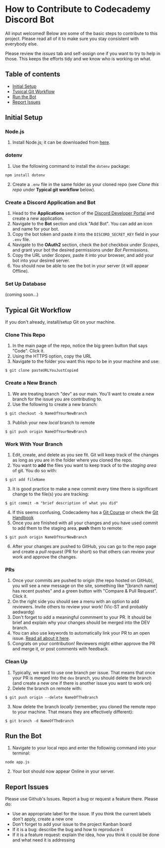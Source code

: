 # How to Contribute to Codecademy Discord Bot

All input welcomed! Below are some of the basic steps to contribute to this project. Please read all of it to make sure you stay consistent with everybody else.

Please review the *issues* tab and self-assign one if you want to try to help in those. This keeps the efforts tidy and we know who is working on what.

## Table of contents

* [Initial Setup](#initial-setup)
* [Typical Git Workflow](#typical-git-workflow)
* [Run the Bot](#run-the-bot)
* [Report Issues](#report-issues)

## Initial Setup

### Node.js

1. Install Node.js; it can be downloaded from [here](https://nodejs.org/en/).

### dotenv

1. Use the following command to install the `dotenv` package:
```
npm install dotenv
```
2. Create a `.env` file in the same folder as your cloned repo (see *Clone this repo* under **Typical git workflow** below).

### Create a Discord Application and Bot

1. Head to the **Applications** section of the [Discord Developer Portal](https://discord.com/developers/applications) and create a new application.
2. Navigate to the **Bot** section and click "Add Bot". You can add an icon and name for your bot.
3. Copy the bot token and paste it into the `DISCORD_SECRET_KEY` field in your `.env` file.
4. Navigate to the **OAuth2** section, check the *bot* checkbox under *Scopes*, and grant your bot the desired permissions under *Bot Permissions*.
5. Copy the URL under *Scopes*, paste it into your browser, and add your bot into your desired server.
6. You should now be able to see the bot in your server (it will appear Offline).

### Set Up Database

(coming soon...)

## Typical Git Workflow

If you don't already, install/setup Git on your machine.

### Clone This Repo

1. In the main page of the repo, notice the big green button that says "Code". Click it.
2. Using the HTTPS option, copy the URL
3. Navigate to the folder you want this repo to be in your machine and use:
```
$ git clone pasteURLYouJustCopied
```

### Create a New Branch

1. We are treating branch "dev" as our main. You'll want to create a new branch for the issue you are contributing to.
2. Use the following to create a new branch:
```
$ git checkout -b NameOfYourNewBranch
```
3. Publish your new *local* branch to remote
```
$ git push origin NameOfYourNewBranch
```

### Work With Your Branch

1. Edit, create, and delete as you see fit. Git will keep track of the changes as long as you are in the folder where you cloned the repo.
2. You want to **add** the files you want to keep track of to the *staging area* of git. You do so with:
```
$ git add fileName
```
3. It is good practice to make a new commit every time there is significant change to the file(s) you are tracking:
```
$ git commit -m "brief description of what you did"
```
4. If this seems confusing, Codecademy has a [Git Course](https://www.codecademy.com/learn/learn-git) or check the [Git Handbook](https://guides.github.com/introduction/git-handbook/#basic-git)
5. Once you are finished with all your changes and you have used commit to add them to the staging area, **push** them to remote:
```
$ git push origin NameOfYourNewBranch
```
6. After your changes are pushed to GitHub, you can go to the repo page and create a *pull request* (PR for short) so that others can review your work and approve the changes.

### PRs

1. Once your commits are pushed to origin (the repo hosted on GitHub), you will see a new message on the site, something like "[branch name] has recent pushes" and a green button with "Compare & Pull Request". Click it.
2. On the right side you should see a menu with an option to add reviewers. Invite others to review your work! (Vic-ST and probably aedwardg)
3. Don't forget to add a meaningful commment to your PR. It should be brief and explain why your changes should be merged into the DEV branch. 
4. You can also use keywords to automatically link your PR to an open issue. [Read all about it here](https://docs.github.com/en/github/managing-your-work-on-github/linking-a-pull-request-to-an-issue).
5. Congrats on your contribution! Reviewers might either approve the PR and merge it, or post comments with feedback.

### Clean Up

1. Typically, we want to use one branch per issue. That means that once your PR is merged into the `dev` branch, you should delete the branch (and create a new one if there is another issue you want to work on)
2. Delete the branch on remote with:
```
$ git push origin --delete NameOfTheBranch
```
3. Now delete the branch *locally* (remember, you cloned the remote repo to your machine. That means they are effectively different):
```
$ git branch -d NameOfTheBranch
```

## Run the Bot

1. Navigate to your local repo and enter the following command into your terminal:
```
node app.js
```
2. Your bot should now appear Online in your server.

## Report Issues

Please use Github's Issues. Report a bug or request a feature there. Please do:
* Use an appropriate label for the issue. If you think the current labels don't apply, create a new one
* Don't forget to add your issue to the project Kanban board
* If it is a bug: describe the bug and how to reproduce it
* If it is a feature request: explain the idea, how you think it could be done and what need it is addressing